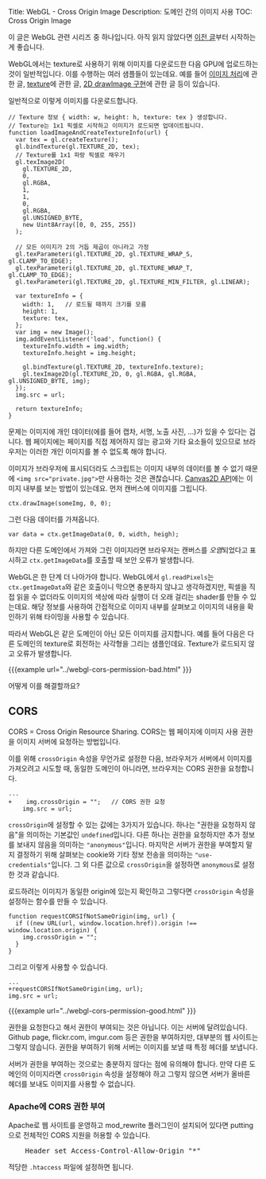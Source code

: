 Title: WebGL - Cross Origin Image
Description: 도메인 간의 이미지 사용
TOC: Cross Origin Image


이 글은 WebGL 관련 시리즈 중 하나입니다.
아직 읽지 않았다면 [이전 글](webgl-fundamentals.html)부터 시작하는 게 좋습니다.

WebGL에서는 texture로 사용하기 위해 이미지를 다운로드한 다음 GPU에 업로드하는 것이 일반적입니다.
이를 수행하는 여러 샘플들이 있는데요.
예를 들어 [이미지 처리](webgl-image-processing.html)에 관한 글, [texture](webgl-3d-textures.html)에 관한 글, [2D drawImage 구현](webgl-2d-drawimage.html)에 관한 글 등이 있습니다.

일반적으로 이렇게 이미지를 다운로드합니다.

    // Texture 정보 { width: w, height: h, texture: tex } 생성합니다.
    // Texture는 1x1 픽셀로 시작하고 이미지가 로드되면 업데이트됩니다.
    function loadImageAndCreateTextureInfo(url) {
      var tex = gl.createTexture();
      gl.bindTexture(gl.TEXTURE_2D, tex);
      // Texture를 1x1 파랑 픽셀로 채우기
      gl.texImage2D(
        gl.TEXTURE_2D,
        0,
        gl.RGBA,
        1,
        1,
        0,
        gl.RGBA,
        gl.UNSIGNED_BYTE,
        new Uint8Array([0, 0, 255, 255])
      );

      // 모든 이미지가 2의 거듭 제곱이 아니라고 가정
      gl.texParameteri(gl.TEXTURE_2D, gl.TEXTURE_WRAP_S, gl.CLAMP_TO_EDGE);
      gl.texParameteri(gl.TEXTURE_2D, gl.TEXTURE_WRAP_T, gl.CLAMP_TO_EDGE);
      gl.texParameteri(gl.TEXTURE_2D, gl.TEXTURE_MIN_FILTER, gl.LINEAR);

      var textureInfo = {
        width: 1,   // 로드될 때까지 크기를 모름
        height: 1,
        texture: tex,
      };
      var img = new Image();
      img.addEventListener('load', function() {
        textureInfo.width = img.width;
        textureInfo.height = img.height;

        gl.bindTexture(gl.TEXTURE_2D, textureInfo.texture);
        gl.texImage2D(gl.TEXTURE_2D, 0, gl.RGBA, gl.RGBA, gl.UNSIGNED_BYTE, img);
      });
      img.src = url;

      return textureInfo;
    }

문제는 이미지에 개인 데이터(에를 들어 캡차, 서명, 노출 사진, ...)가 있을 수 있다는 겁니다.
웹 페이지에는 페이지를 직접 제어하지 않는 광고와 기타 요소들이 있으므로 브라우저는 이러한 개인 이미지를 볼 수 없도록 해야 합니다.

이미지가 브라우저에 표시되더라도 스크립트는 이미지 내부의 데이터를 볼 수 없기 때문에 `<img src="private.jpg">`만 사용하는 것은 괜찮습니다.
[Canvas2D API](https://developer.mozilla.org/en-US/docs/Web/API/CanvasRenderingContext2D)에는 이미지 내부를 보는 방법이 있는데요.
먼저 캔버스에 이미지를 그립니다.

    ctx.drawImage(someImg, 0, 0);

그런 다음 데이터를 가져옵니다.

    var data = ctx.getImageData(0, 0, width, heigh);

하지만 다른 도메인에서 가져와 그린 이미지라면 브라우저는 캔버스를 *오염*되었다고 표시하고 `ctx.getImageData`를 호출할 때 보안 오류가 발생합니다.

WebGL은 한 단계 더 나아가야 합니다.
WebGL에서 `gl.readPixels`는 `ctx.getImageData`와 같은 호출이니 막으면 충분하지 않냐고 생각하겠지만, 픽셀을 직접 읽을 수 없더라도 이미지의 색상에 따라 실행이 더 오래 걸리는 shader를 만들 수 있는데요.
해당 정보를 사용하여 간접적으로 이미지 내부를 살펴보고 이미지의 내용을 확인하기 위해 타이밍을 사용할 수 있습니다.

따라서 WebGL은 같은 도메인이 아닌 모든 이미지를 금지합니다.
예를 들어 다음은 다른 도메인의 texture로 회전하는 사각형을 그리는 샘플인데요.
Texture가 로드되지 않고 오류가 발생합니다.

{{{example url="../webgl-cors-permission-bad.html" }}}

어떻게 이를 해결할까요?

## CORS

CORS = Cross Origin Resource Sharing.
CORS는 웹 페이지에 이미지 사용 권한을 이미지 서버에 요청하는 방법입니다.

이를 위해 `crossOrigin` 속성을 무언가로 설정한 다음, 브라우저가 서버에서 이미지를 가져오려고 시도할 때, 동일한 도메인이 아니라면, 브라우저는 CORS 권한을 요청합니다.

    ...
    +    img.crossOrigin = "";   // CORS 권한 요청
        img.src = url;

`crossOrigin`에 설정할 수 있는 값에는 3가지가 있습니다.
하나는 "권한을 요청하지 않음"을 의미하는 기본값인 `undefined`입니다.
다른 하나는 권한을 요청하지만 추가 정보를 보내지 않음을 의미하는 `"anonymous"`입니다.
마지막은 서버가 권한을 부여할지 말지 결정하기 위해 살펴보는 cookie와 기타 정보 전송을 의미하는 `"use-credentials"`입니다.
그 외 다른 값으로 `crossOrigin`을 설정하면 `anonymous`로 설정한 것과 같습니다.

로드하려는 이미지가 동일한 origin에 있는지 확인하고 그렇다면 `crossOrigin` 속성을 설정하는 함수를 만들 수 있습니다.

    function requestCORSIfNotSameOrigin(img, url) {
      if ((new URL(url, window.location.href)).origin !== window.location.origin) {
        img.crossOrigin = "";
      }
    }

그리고 이렇게 사용할 수 있습니다.

    ...
    +requestCORSIfNotSameOrigin(img, url);
    img.src = url;


{{{example url="../webgl-cors-permission-good.html" }}}

권한을 요청한다고 해서 권한이 부여되는 것은 아닙니다.
이는 서버에 달려있습니다.
Github page, flickr.com, imgur.com 등은 권한을 부여하지만, 대부분의 웹 사이트는 그렇지 않습니다.
권한을 부여하기 위해 서버는 이미지를 보낼 때 특정 헤더를 보냅니다.

서버가 권한을 부여하는 것으로는 충분하지 않다는 점에 유의해야 합니다.
만약 다른 도메인의 이미지라면 `crossOrigin` 속성을 설정해야 하고 그렇지 않으면 서버가 올바른 헤더를 보내도 이미지를 사용할 수 없습니다.

<div class="webgl_bottombar">
<h3>Apache에 CORS 권한 부여</h3>
<p>Apache로 웹 사이트를 운영하고 mod_rewrite 플러그인이 설치되어 있다면 putting으로 전체적인 CORS 지원을 허용할 수 있습니다.</p>
<pre class="prettyprint">
    Header set Access-Control-Allow-Origin "*"
</pre>
<p>적당한 <code>.htaccess</code> 파일에 설정하면 됩니다.</p>
</div>

